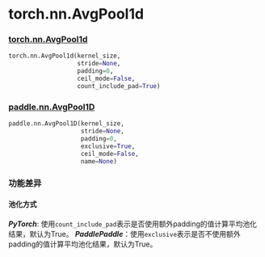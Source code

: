 # torch.nn.AvgPool1d
### [torch.nn.AvgPool1d](https://pytorch.org/docs/stable/generated/torch.nn.AvgPool1d.html?highlight=avgpool1d#torch.nn.AvgPool1d)

```python
torch.nn.AvgPool1d(kernel_size,
                   stride=None,
                   padding=0,
                   ceil_mode=False,
                   count_include_pad=True)
```

### [paddle.nn.AvgPool1D](https://www.paddlepaddle.org.cn/documentation/docs/zh/api/paddle/nn/AvgPool1D_cn.html#avgpool1d)

```python
paddle.nn.AvgPool1D(kernel_size,
                    stride=None,
                    padding=0,
                    exclusive=True,
                    ceil_mode=False,
                    name=None)
```

### 功能差异

#### 池化方式
***PyTorch***: 使用`count_include_pad`表示是否使用额外padding的值计算平均池化结果，默认为True。
***PaddlePaddle***：使用`exclusive`表示是否不使用额外padding的值计算平均池化结果，默认为True。
